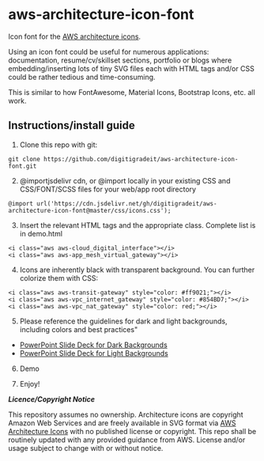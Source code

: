 # aws-architecture-icon-font

Icon font for the [AWS architecture icons](https://aws.amazon.com/architecture/icons/).

Using an icon font could be useful for numerous applications: documentation, resume/cv/skillset sections, portfolio or blogs where embedding/inserting lots of tiny SVG files each with HTML tags and/or CSS could be rather tedious and time-consuming.

This is similar to how FontAwesome, Material Icons, Bootstrap Icons, etc. all work.

## Instructions/install guide

1. Clone this repo with git:

```
git clone https://github.com/digitigradeit/aws-architecture-icon-font.git
```

2. @importjsdelivr cdn, or @import locally in your existing CSS and CSS/FONT/SCSS files for your web/app root directory

```
@import url('https://cdn.jsdelivr.net/gh/digitigradeit/aws-architecture-icon-font@master/css/icons.css');
```

3. Insert the relevant HTML tags and the appropriate class. Complete list is in demo.html

```
<i class="aws aws-cloud_digital_interface"></i>
<i class="aws aws-app_mesh_virtual_gateway"></i>
```

4. Icons are inherently black with transparent background. You can further colorize them with CSS:

```
<i class="aws aws-transit-gateway" style="color: #ff9021;"></i>
<i class="aws aws-vpc_internet_gateway" style="color: #854BD7;"></i>
<i class="aws aws-vpc_nat_gateway" style="color: red;"></i>
```

5. Please reference the guidelines for dark and light backgrounds, including colors and best practices"
* [PowerPoint Slide Deck for Dark Backgrounds](https://d1.awsstatic.com/webteam/architecture-icons/q3-2021/AWS-Architecture-Icons-Deck_For-Dark-BG_09212021.pptx.9ce8315233b44e93e5f95c7493acc96134df7f04.zip)
* [PowerPoint Slide Deck for Light Backgrounds](https://d1.awsstatic.com/webteam/architecture-icons/q3-2021/AWS-Architecture-Icons-Deck_For-Light-BG_09212021.pptx.ebb55809fc3b5817966396387b26b24e6435ebbc.zip)

6. Demo

7. Enjoy!


***Licence/Copyright Notice***

This repository assumes no ownership. Architecture icons are copyright Amazon Web Services and are freely available in SVG format via [AWS Architecture Icons](https://aws.amazon.com/architecture/icons/) with no published license or copyright. This repo shall be routinely updated with any provided guidance from AWS. License and/or usage subject to change with or without notice.
